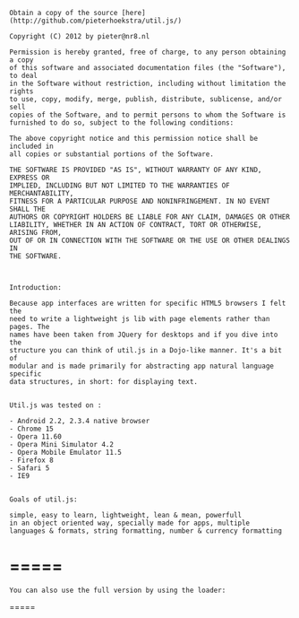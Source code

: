 
	Obtain a copy of the source [here](http://github.com/pieterhoekstra/util.js/)

	Copyright (C) 2012 by pieter@nr8.nl

	Permission is hereby granted, free of charge, to any person obtaining a copy
	of this software and associated documentation files (the "Software"), to deal
	in the Software without restriction, including without limitation the rights
	to use, copy, modify, merge, publish, distribute, sublicense, and/or sell
	copies of the Software, and to permit persons to whom the Software is
	furnished to do so, subject to the following conditions:

	The above copyright notice and this permission notice shall be included in
	all copies or substantial portions of the Software.

	THE SOFTWARE IS PROVIDED "AS IS", WITHOUT WARRANTY OF ANY KIND, EXPRESS OR
	IMPLIED, INCLUDING BUT NOT LIMITED TO THE WARRANTIES OF MERCHANTABILITY,
	FITNESS FOR A PARTICULAR PURPOSE AND NONINFRINGEMENT. IN NO EVENT SHALL THE
	AUTHORS OR COPYRIGHT HOLDERS BE LIABLE FOR ANY CLAIM, DAMAGES OR OTHER
	LIABILITY, WHETHER IN AN ACTION OF CONTRACT, TORT OR OTHERWISE, ARISING FROM,
	OUT OF OR IN CONNECTION WITH THE SOFTWARE OR THE USE OR OTHER DEALINGS IN
	THE SOFTWARE.
	
	
	
	Introduction:

	Because app interfaces are written for specific HTML5 browsers I felt the 
	need to write a lightweight js lib with page elements rather than pages. The 
	names have been taken from JQuery for desktops and if you dive into the 
	structure you can think of util.js in a Dojo-like manner. It's a bit of 
	modular and is made primarily for abstracting app natural language specific 
	data structures, in short: for displaying text. 


	Util.js was tested on :

	- Android 2.2, 2.3.4 native browser
	- Chrome 15
	- Opera 11.60
	- Opera Mini Simulator 4.2
	- Opera Mobile Emulator 11.5
	- Firefox 8 
	- Safari 5
	- IE9


	Goals of util.js:
	
	simple, easy to learn, lightweight, lean & mean, powerfull 
	in an object oriented way, specially made for apps, multiple 
	languages & formats, string formatting, number & currency formatting 
		
=====
	<script type='text/javascript' src='pathToUtil/validations.js'></script>
	<script type='text/javascript' src='pathToUtil/util.js'></script>
=====
	
	You can also use the full version by using the loader:
	
=====
	<script type="text/javascript">
	var utilConfig = {
		defLocale: 'en',
		locales: ['it', 'nl']
	}
	
	/* enter ADAPT_CONFIG here as explained on http://adapt.960.gs */

	</script>
	<script type='text/javascript' src='pathToUtil/loader.js'></script>
======

	String formatting (util proper):
	
	1) Capitalizes first non-tag string character of string or dot terminated phrases
	2) Adds space after dot in a phrase
	3) Removes double space
	4) Removes space before dot
	5) Leaves abbreviations as they are
	6) Truncates to number of characters and tries to round up on space
	7) Adds an optional string or ' ...' (to the last open fitting tag) when the string 
	   has been truncated


	HTML5 datePicker:
	
	If you add the datepicker module to the loader, it will add datePicker behaviour
	to any html input tag with the attribute 'type' set to 'date'. The module is dependent
	on the date module and, to a lesser extend, on the current util.locale.
	

	A note on IE9 compatible CSS selectors:
	
	A static meta-tag is required for util:
	<pre>
	&lt;meta http-equiv="X-UA-Compatible" content="IE=8">
	</pre>
	
	Because IE9 WILL support all CSS selectors a way  to overcome this problem is to 
	write compatible selectors like:
	
	ul > li:nth-child(2)  (IE will fail)
	ul > li:first-child + li (the same intention, but success with IE)

	Examples:

	i. builtin elements
	
<pre>
	// Push 'home' breadcrumb
	// 'home' is a langId, eg. util.lang.home and util._lang['en'].home
	util.crumbs.push(new util.crumb('home', clientResume))
	// Assign selector
	util.crumbs.setSel('#crumbs')

	var langs = [{iso_code:'en', label:'english'},
	             {iso_code:'nl', label:'nederlands'},
	             {iso_code:'it', label:'italiano'}]
	util.langbar.setLanguages(langs)
	
	// Assign selector
	util.langbar.display('#langSelector')
	
	// Get locale on Android	
	util.curLang = navigator.util.getLocale();
	util.langbar.selectLang(util.curLang)
	
	// Set what needs to be done when user selects language from langbar
	util.langbar.setOnUpdate(function()
	{
		util.hud.getDictionary(
				/* url */
				'data.json',
				/* selector for input */
				"#hud", 
				/* onclick */
				"javascript:util.menu.choose('%', '%')",
				/* on icon click */
				"javascript:util.menu.choose('%', '%')"				
			)	
	})
</pre>
	ii. utiljs runlevels
<pre>	
	1. load modules
	2. load locale dependant files
	3. execute function _init of all modules
	4. execute prepare callbacks
	5. execute ready callbacks 
</pre>	

	iii. util.js dev
	
<pre>
utilConfig={debug:true, locales: ['en'], defLocale:'en'}
util.ready(function() // If using the loader
	    {
	        util.debug.setGetAppState(function()
	        {
	        	/* return string for debug message */
	            return 'state=' 
	        })
	       
	        var x = util.extend(card, {value:1})
	         /* x is a card with property value=1 */
	         util.extend(x, {value:0})
	         /* x is a card with property value=0 */
	         
	        var x = util.struct([card, blackjack], {value:1})
	        /* x is a struct with property data.value=1 */ 
	    
	        var msg = 'fits in as many words as possible when first word in string is shorter then limit'
	            .toLimitedFormattedHTML(23)

	  	// msg now eq: 'Fits in as many words ...'
	  	// Consider css text-overflow: ellipse
	        
	    
	    // strip all dots and space:
	        util.trim('1000 AA', true)

	    // format numbers to type and locale
	        var res = 'average of &%'.format([1.5], 'precision:1', '&')

	    // handle input         
	        util.trim(null).isEmpty() // true
	        
	        util.isObject(null) // true
	        
	    // no parser, just the ones builtin (json and xml) (Not IE9)
	       alert(util.toJson("[
	       		{'name':'pieter\'s'},
	       		{'name':'lo  \\\\  pi'},
	       		{'name':'Kilo zei:\\\"Hoera!\\\"'}]")[2].name)       

	    // with a struct (but not "use strict" compatible):   
	        var msg = new util.struct([String], {msg1:'total %', msg2:'Bye '})
	        var d = msg.format.apply(msg.data.msg1, [[1.5], 'float:2'])
	        var m = msg.toLimitedFormattedText.apply(d, [15])

	    // example enum:
	        util.unum('1000', '1002').forEach(function(pnumber)
	        {
	            util.unum(pnumber + 'AZ', pnumber + 'BB', 
	            {
	                regexp:RegExp(/\d{4}[A-Z]{2}/),
	                onUnumNext:function(pcode)
	                {
	                    alert(pcode)
	                }
	            })
	        })  

	    // example options:
	    option = ['optionFoo', 'optionBar', 'optionBaz'].unum()
	                    
	    config = new util.struct([util.options], {value:0})

	    config.set([option.optionFoo, !option.optionBar])

	    config.get() & option.optionFoo // True, or:
	    config.get(option.optionBar) // False
	    config.get(option.optionBaz) // False

})	
			
</pre>